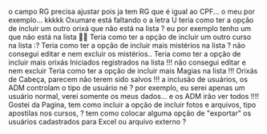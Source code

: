 o campo RG precisa ajustar pois ja tem RG que é igual ao CPF... o meu por exemplo... kkkkk 
Oxumare está faltando o a letra U 
teria como ter a opção de incluir um outro orixá que não está na lista ? eu por exemplo tenho um que não está na lista 🤭🫣
Teria como ter a opção de incluir um outro curso na lista :? 
Teria como ter a opção de incluir mais mistérios na lista ? não consegui editar e nem excluir os mistérios.. Teria como ter a opção de incluir mais orixás Iniciados registrados na lista !!! não consegui editar e nem excluir
Teria como ter a opção de incluir mais Magias na lista !!!
Orixás de Cabeça, parecem não terem sido salvos !!!
a inclusão de usuários, os ADM controlam o tipo de usuário né ? por exemplo, eu serei apenas um usuário normal, verei somente os meus dados...  e os ADM irão ver todos !!!!
Gostei da Pagina, tem como incluir a opção de incluir fotos e arquivos, tipo apostilas nos cursos, ?
tem como colocar alguma opção de "exportar" os usuários cadastrados para Excel ou arquivo externo ?
